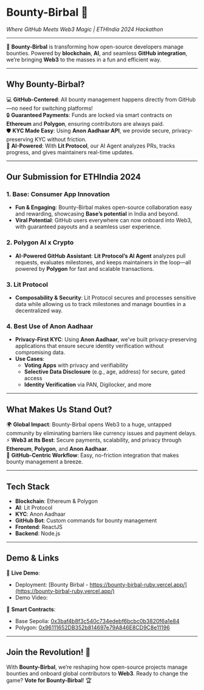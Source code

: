# **Bounty-Birbal** 🌟  
*Where GitHub Meets Web3 Magic | ETHIndia 2024 Hackathon*  

---

🎉 **Bounty-Birbal** is transforming how open-source developers manage bounties. Powered by **blockchain**, **AI**, and seamless **GitHub integration**, we’re bringing **Web3** to the masses in a fun and efficient way.  

---

## **Why Bounty-Birbal?**  

💻 **GitHub-Centered**: All bounty management happens directly from GitHub—no need for switching platforms!  
🔒 **Guaranteed Payments**: Funds are locked via smart contracts on **Ethereum** and **Polygon**, ensuring contributors are always paid.  
🛡️ **KYC Made Easy**: Using **Anon Aadhaar API**, we provide secure, privacy-preserving KYC without friction.  
🤖 **AI-Powered**: With **Lit Protocol**, our AI Agent analyzes PRs, tracks progress, and gives maintainers real-time updates.  

---

## **Our Submission for ETHIndia 2024**  

### **1. Base: Consumer App Innovation**  
- **Fun & Engaging**: Bounty-Birbal makes open-source collaboration easy and rewarding, showcasing **Base’s potential** in India and beyond.  
- **Viral Potential**: GitHub users everywhere can now onboard into Web3, with guaranteed payouts and a seamless user experience.

### **2. Polygon AI x Crypto**  
- **AI-Powered GitHub Assistant**: **Lit Protocol’s AI Agent** analyzes pull requests, evaluates milestones, and keeps maintainers in the loop—all powered by **Polygon** for fast and scalable transactions.  

### **3. Lit Protocol**  
- **Composability & Security**: Lit Protocol secures and processes sensitive data while allowing us to track milestones and manage bounties in a decentralized way.

### **4. Best Use of Anon Aadhaar**  
- **Privacy-First KYC**: Using **Anon Aadhaar**, we’ve built privacy-preserving applications that ensure secure identity verification without compromising data.  
- **Use Cases**:  
  - **Voting Apps** with privacy and verifiability  
  - **Selective Data Disclosure** (e.g., age, address) for secure, gated access  
  - **Identity Verification** via PAN, Digilocker, and more  

---

## **What Makes Us Stand Out?**  

🌍 **Global Impact**: Bounty-Birbal opens Web3 to a huge, untapped community by eliminating barriers like currency issues and payment delays.  
⚡ **Web3 at Its Best**: Secure payments, scalability, and privacy through **Ethereum**, **Polygon**, and **Anon Aadhaar**.  
🎯 **GitHub-Centric Workflow**: Easy, no-friction integration that makes bounty management a breeze.  

---

## **Tech Stack**  

- **Blockchain**: Ethereum & Polygon  
- **AI**: Lit Protocol  
- **KYC**: Anon Aadhaar  
- **GitHub Bot**: Custom commands for bounty management  
- **Frontend**: ReactJS  
- **Backend**: Node.js  

---

## **Demo & Links**  

🎥 **Live Demo**: 
- Deployment: [Bounty Birbal - https://bounty-birbal-ruby.vercel.app/](https://bounty-birbal-ruby.vercel.app/) 
- Demo Video: 

🔗 **Smart Contracts**:  
- Base Sepolia: [0x3baf4b8f3c540c734edebf6bcbc0b3820f6a1e84](https://sepolia.basescan.org/address/0x3baf4b8f3c540c734edebf6bcbc0b3820f6a1e84)
- Polygon: [0x96111652DB352b814697e79A846E8CD9C8e11196](https://cardona-zkevm.polygonscan.com/address/0x96111652DB352b814697e79A846E8CD9C8e11196)

---

## **Join the Revolution!** 🚀  

With **Bounty-Birbal**, we’re reshaping how open-source projects manage bounties and onboard global contributors to **Web3**. Ready to change the game? **Vote for Bounty-Birbal**! 🏆